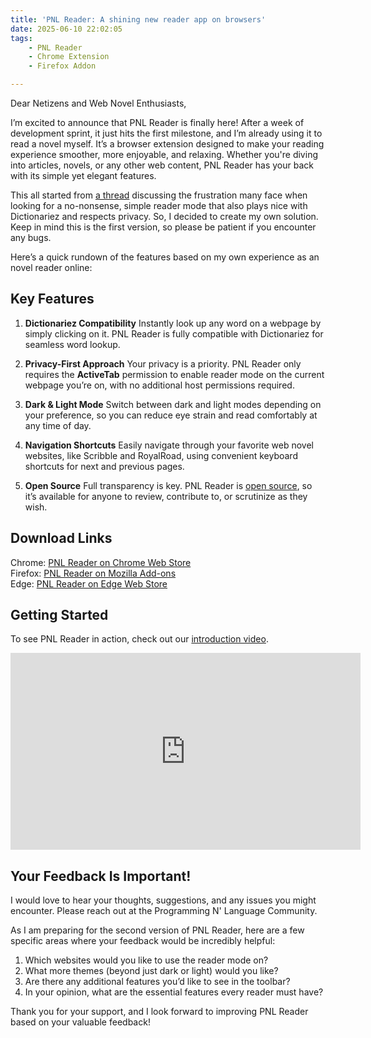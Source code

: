 ```yaml
---
title: 'PNL Reader: A shining new reader app on browsers'
date: 2025-06-10 22:02:05
tags:
    - PNL Reader
    - Chrome Extension
    - Firefox Addon

---
```


Dear Netizens and Web Novel Enthusiasts,

I’m excited to announce that PNL Reader is finally here! After a week of development sprint, it just hits the first milestone, and I’m already using it to read a novel myself. It’s a browser extension designed to make your reading experience smoother, more enjoyable, and relaxing. Whether you're diving into articles, novels, or any other web content, PNL Reader has your back with its simple yet elegant features.

This all started from [a thread](https://pnl.dev/topic/914/why-dictionariez-does-not-recognize-selected-text-in-reader-focus-mode) discussing the frustration many face when looking for a no-nonsense, simple reader mode that also plays nice with Dictionariez and respects privacy. So, I decided to create my own solution. Keep in mind this is the first version, so please be patient if you encounter any bugs.

Here’s a quick rundown of the features based on my own experience as an novel reader online:

## Key Features
1. **Dictionariez Compatibility**
Instantly look up any word on a webpage by simply clicking on it. PNL Reader is fully compatible with Dictionariez for seamless word lookup.

2. **Privacy-First Approach**
Your privacy is a priority. PNL Reader only requires the **ActiveTab** permission to enable reader mode on the current webpage you’re on, with no additional host permissions required.

3. **Dark & Light Mode**
Switch between dark and light modes depending on your preference, so you can reduce eye strain and read comfortably at any time of day.

4. **Navigation Shortcuts**
Easily navigate through your favorite web novel websites, like Scribble and RoyalRoad, using convenient keyboard shortcuts for next and previous pages.

5. **Open Source**
Full transparency is key. PNL Reader is [open source], so it’s available for anyone to review, contribute to, or scrutinize as they wish.

## Download Links

Chrome: [PNL Reader on Chrome Web Store](https://chromewebstore.google.com/detail/pnl-reader/amdebfiljmlhfkenbhhpckmmpkonpdfh)  
Firefox: [PNL Reader on Mozilla Add-ons](https://addons.mozilla.org/en-US/firefox/addon/pnl-reader/)  
Edge: [PNL Reader on Edge Web Store](https://microsoftedge.microsoft.com/addons/detail/pnl-reader/gdpndpkknkgkmoikgpldekejoabkplmd)  

## Getting Started

To see PNL Reader in action, check out our [introduction video](https://www.youtube.com/watch?v=0O605kMAnHI).

<iframe width="560" height="315" src="https://www.youtube.com/embed/0O605kMAnHI" frameborder="0" allow="accelerometer; autoplay; clipboard-write; encrypted-media; gyroscope; picture-in-picture" allowfullscreen></iframe>

## Your Feedback Is Important!
I would love to hear your thoughts, suggestions, and any issues you might encounter. Please reach out at the Programming N' Language Community.

As I am preparing for the second version of PNL Reader, here are a few specific areas where your feedback would be incredibly helpful:

1. Which websites would you like to use the reader mode on?
2. What more themes (beyond just dark or light) would you like?
3. Are there any additional features you’d like to see in the toolbar?
4. In your opinion, what are the essential features every reader must have?

Thank you for your support, and I look forward to improving PNL Reader based on your valuable feedback!

[open source]: https://github.com/pnlpal/pnl-reader/